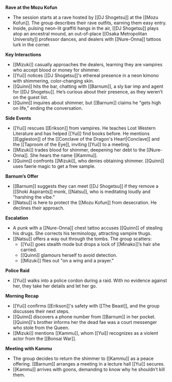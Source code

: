 **Rave at the Mozu Kofun**

- The session starts at a rave hosted by [[DJ Shogetsu]] at the [[Mozu Kofun]]. The group describes their rave outfits, earning them easy entry.
- Inside, pulsing neon-lit graffiti hangs in the air, [[DJ Shogetsu]] plays atop an ancestral mound, an out-of-place [[Osaka Metropolitan University]] professor dances, and dealers with [[Nure-Onna]] tattoos lurk in the corner.

**Key Interactions**

- [[Mizuki]] casually approaches the dealers, learning they are vampires who accept blood or money for shimmer.
- [[Yui]] notices [[DJ Shogetsu]]'s ethereal presence in a neon kimono with shimmering, color-changing skin.
- [[Quinn]] hits the bar, chatting with [[Barnum]], a sly bar imp and agent for [[DJ Shogetsu]]. He’s curious about their presence, as they weren’t on the guest list.
- [[Quinn]] inquires about shimmer, but [[Barnum]] claims he "gets high on life," ending the conversation.

**Side Events**

- [[Yui]] rescues [[Erikson]] from vampires. He teaches Lost Western Literature and has helped [[Yui]] find books before. He mentions [[Eggleston]] of the [[Conclave of the Dragon's Heart|Conclave]] and the [[Taproom of the Eye]], inviting [[Yui]] to a meeting.
- [[Mizuki]] trades blood for shimmer, deepening her debt to the [[Nure-Onna]]. She hears the name [[Kammu]].
- [[Quinn]] confronts [[Mizuki]], who denies obtaining shimmer. [[Quinn]] uses faerie magic to get a free sample.

**Barnum’s Offer**

- [[Barnum]] suggests they can meet [[DJ Shogetsu]] if they remove a [[Shoki Aspirants]] monk, [[Natsu]], who is meditating loudly and "harshing the vibe."
- [[Natsu]] is here to protect the [[Mozu Kofun]] from desecration. He declines their approach.

**Escalation**

- A punk with a [[Nure-Onna]] chest tattoo accuses [[Quinn]] of stealing his drugs. She corrects his terminology, attracting vampire thugs.
- [[Natsu]] offers a way out through the tombs. The group scatters:
    - [[Yui]] goes stealth mode but drops a lock of [[Minako]]’s hair she carried.
    - [[Quinn]] glamours herself to avoid detection.
    - [[Mizuki]] flies out "on a wing and a prayer."

**Police Raid**

- [[Yui]] walks into a police cordon during a raid. With no evidence against her, they take her details and let her go.

**Morning Recap**

- [[Yui]] confirms [[Erikson]]'s safety with [[The Beast]], and the group discusses their next steps.
- [[Quinn]] discovers a phone number from [[Barnum]] in her pocket. [[Quinn]]'s brother informs her the dead fae was a court messenger who stole from the Queen.
- [[Mizuki]] mentions [[Kammu]], whom [[Yui]] recognizes as a violent actor from the [[Bonsai War]].

**Meeting with Kammu**

- The group decides to return the shimmer to [[Kammu]] as a peace offering. [[Barnum]] arranges a meeting in a lecture hall [[Yui]] secures.
- [[Kammu]] arrives with goons, demanding to know why he shouldn’t kill them.